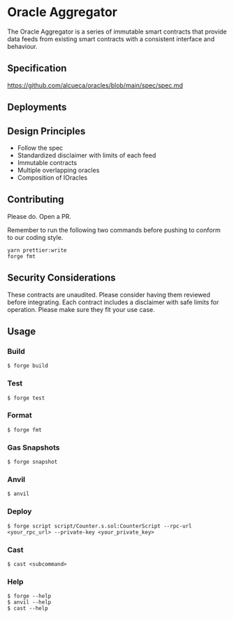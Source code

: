 # Oracle Aggregator

The Oracle Aggregator is a series of immutable smart contracts that provide data feeds from existing smart contracts
with a consistent interface and behaviour.

## Specification

https://github.com/alcueca/oracles/blob/main/spec/spec.md

## Deployments

## Design Principles

- Follow the spec
- Standardized disclaimer with limits of each feed
- Immutable contracts
- Multiple overlapping oracles
- Composition of IOracles

## Contributing

Please do. Open a PR.

Remember to run the following two commands before pushing to conform to our coding style.

```
yarn prettier:write
forge fmt
```

## Security Considerations

These contracts are unaudited. Please consider having them reviewed before integrating. Each contract includes a
disclaimer with safe limits for operation. Please make sure they fit your use case.

## Usage

### Build

```shell
$ forge build
```

### Test

```shell
$ forge test
```

### Format

```shell
$ forge fmt
```

### Gas Snapshots

```shell
$ forge snapshot
```

### Anvil

```shell
$ anvil
```

### Deploy

```shell
$ forge script script/Counter.s.sol:CounterScript --rpc-url <your_rpc_url> --private-key <your_private_key>
```

### Cast

```shell
$ cast <subcommand>
```

### Help

```shell
$ forge --help
$ anvil --help
$ cast --help
```
